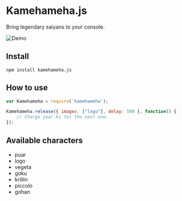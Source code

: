 # Kamehameha.js

Bring legendary saiyans to your console.

![Demo](http://g.recordit.co/gEZUwIElLa.gif)

## Install

```
npm install kamehameha.js
```

## How to use

```js
var Kamehameha = require('kamehameha');

Kamehameha.release({ images: ["logo"], delay: 500 }, function() {
    // Charge your ki for the next one.
});
```


## Available characters

- puar
- logo
- vegeta
- goku
- krillin
- piccolo
- gohan
